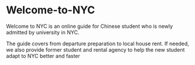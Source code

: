 # Welcome-to-NYC

Welcome to NYC is an online guide for Chinese student who is newly admitted by university in NYC. 
      
The guide covers from departure preparation to local house rent. If needed, we also provide former student and rental agency
to help the new student adapt to NYC better and faster
